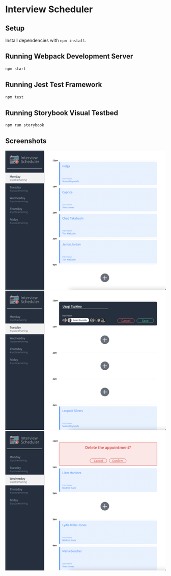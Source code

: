 # Interview Scheduler

## Setup

Install dependencies with `npm install`.

## Running Webpack Development Server

```sh
npm start
```

## Running Jest Test Framework

```sh
npm test
```

## Running Storybook Visual Testbed

```sh
npm run storybook
```

## Screenshots

!["Initial loaded page"](https://github.com/WhirrrcLicK/Interview_scheduler/blob/master/docs/Interview_scheduler_monday.png?raw=true)
!["Making an appointment"](https://github.com/WhirrrcLicK/Interview_scheduler/blob/master/docs/Interview_scheduler_makeappt.png?raw=true)
!["Deleting an appointment"](https://github.com/WhirrrcLicK/Interview_scheduler/blob/master/docs/Interview_scheduler_delappt.png?raw=true)